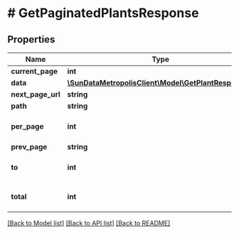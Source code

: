 # # GetPaginatedPlantsResponse

## Properties

Name | Type | Description | Notes
------------ | ------------- | ------------- | -------------
**current_page** | **int** |  | [optional]
**data** | [**\SunDataMetropolisClient\Model\GetPlantResponse[]**](GetPlantResponse.md) |  | [optional]
**next_page_url** | **string** |  | [optional]
**path** | **string** |  | [optional]
**per_page** | **int** |  | [optional] [default to 15]
**prev_page** | **string** |  | [optional]
**to** | **int** |  | [optional] [default to 45]
**total** | **int** |  | [optional] [default to 225]

[[Back to Model list]](../../README.md#models) [[Back to API list]](../../README.md#endpoints) [[Back to README]](../../README.md)
